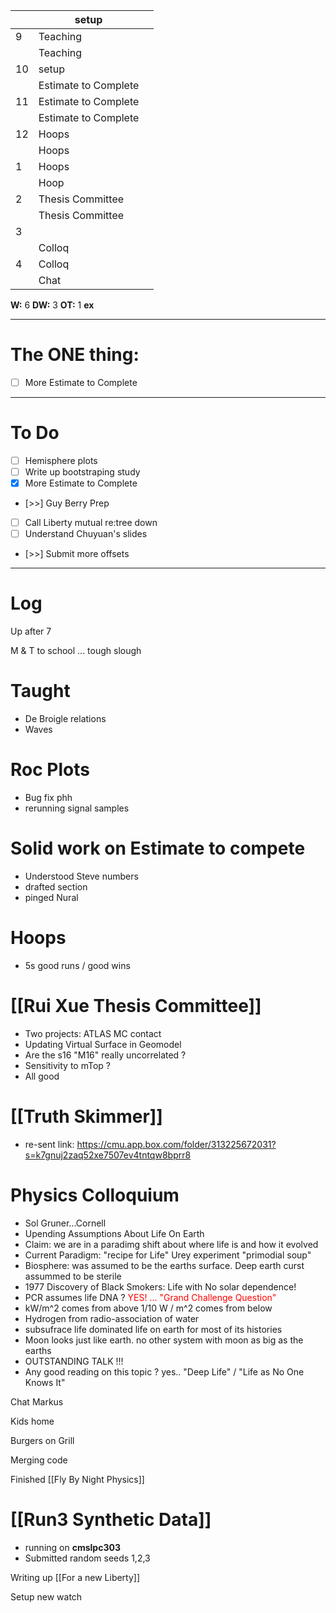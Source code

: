 
|     | setup                |     |
| --- | -------------------- | --- |
| 9   | Teaching             |     |
|     | Teaching             |     |
| 10  | setup                |     |
|     | Estimate to Complete |     |
| 11  | Estimate to Complete |     |
|     | Estimate to Complete |     |
| 12  | Hoops                |     |
|     | Hoops                |     |
| 1   | Hoops                |     |
|     | Hoop                 |     |
| 2   | Thesis Committee     |     |
|     | Thesis Committee     |     |
| 3   |                      |     |
|     | Colloq               |     |
| 4   | Colloq               |     |
|     | Chat                 |     |

**W:** 6
**DW:** 3
**OT:** 1
**ex** 

---
# The ONE thing: 
- [ ] More Estimate to Complete

---
# To Do

- [ ] Hemisphere plots 
- [ ] Write up bootstraping study
- [x] More Estimate to Complete
- [>>] Guy Berry Prep
- [ ] Call Liberty mutual re:tree down
- [ ] Understand Chuyuan's slides
- [>>] Submit more offsets
---

# Log


Up after 7 

M & T to school ... tough slough 

# Taught 
- De Broigle relations
- Waves

# Roc Plots
- Bug fix phh 
- rerunning signal samples

# Solid work on Estimate to compete
- Understood Steve numbers
- drafted section
- pinged Nural

# Hoops
- 5s good runs / good wins

# [[Rui Xue Thesis Committee]]
- Two projects: ATLAS MC contact
- Updating Virtual Surface in Geomodel 
- Are the s16 "M16" really uncorrelated ?
- Sensitivity to mTop ?
- All good

# [[Truth Skimmer]]
- re-sent link: https://cmu.app.box.com/folder/313225672031?s=k7gnuj2zaq52xe7507ev4tntqw8bprr8

# Physics Colloquium 
- Sol Gruner...Cornell
- Upending Assumptions About Life On Earth
- Claim: we are in a paradimg shift about where life is and how it evolved
- Current Paradigm: "recipe for Life" Urey experiment "primodial soup"
- Biosphere: was assumed to be the earths surface. Deep earth curst assummed to be sterile
- 1977 Discovery of Black Smokers: Life with No solar dependence!
- PCR assumes life DNA ?  <font color="red"> YES!  ... "Grand Challenge Question" </font>
- kW/m^2  comes from above 1/10 W / m^2 comes from below
- Hydrogen from radio-association of water
- subsufrace life dominated life on earth for most of its histories
- Moon looks just like earth. no other system with moon as big as the earths
- OUTSTANDING TALK !!!
- Any good reading on this topic ? yes.. "Deep Life" / "Life as No One Knows It"


Chat Markus 

Kids home

Burgers on Grill

Merging code

Finished [[Fly By Night Physics]]

# [[Run3 Synthetic Data]]
- running on **cmslpc303**
- Submitted random seeds 1,2,3

Writing up [[For a new Liberty]]

Setup new watch